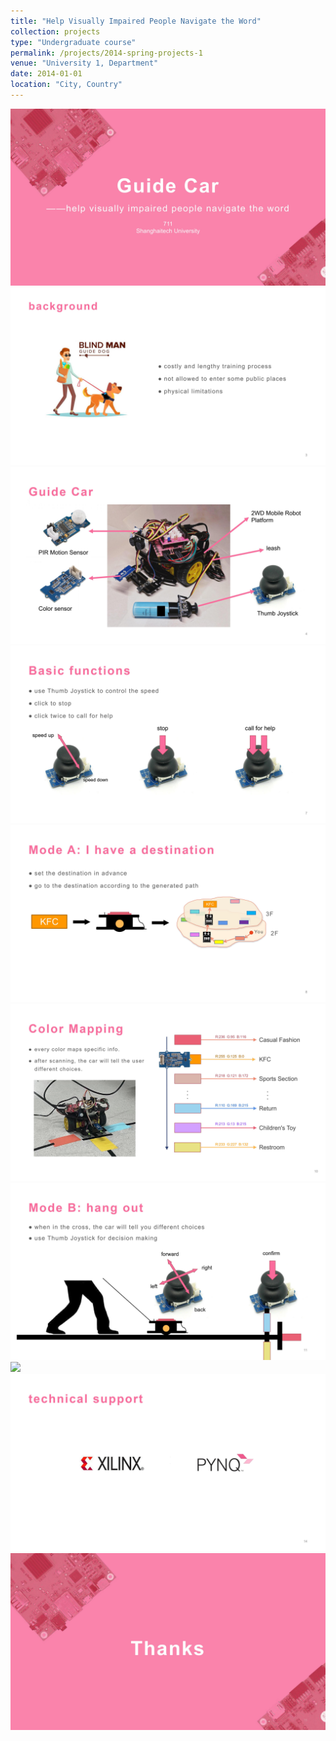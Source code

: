 ```yaml
---
title: "Help Visually Impaired People Navigate the Word"
collection: projects
type: "Undergraduate course"
permalink: /projects/2014-spring-projects-1
venue: "University 1, Department"
date: 2014-01-01
location: "City, Country"
---
```


![](../images/wit_img/0001.jpg)
![](../images/wit_img/0003.jpg)
![](../images/wit_img/0004.jpg)
![](../images/wit_img/0007.jpg)
![](../images/wit_img/0008.jpg)
![](../images/wit_img/0010.jpg)
![](../images/wit_img/0011.jpg)
![](../images/wit_img/0013.jpg)
![](../images/wit_img/0014.jpg)
![](../images/wit_img/0015.jpg)

